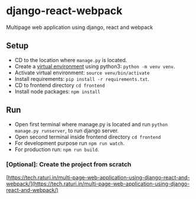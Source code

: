 # django-react-webpack
Multipage web application using django, react and webpack


## Setup
- CD to the location where ```manage.py``` is located.
- Create a [virtual environment](https://tech.raturi.in/installing-python-virtual-environment-ubuntu-mac-and-windows/) using python3: ```python -m venv venv```.
- Activate virtual environment: ```source venv/bin/activate```
- Install requirements: ```pip install -r requirements.txt```.
- CD to frontend directory ```cd frontend```
- Install node packages: ```npm install```

## Run
- Open first terminal where manage.py is located and run ```python manage.py runserver```, to run django server.
- Open second terminal inside frontend directory ```cd frontend```
- For development purpose run ```npm run watch```.
- For production run: ```npm run build```.

### [Optional]: Create the project from scratch
[https://tech.raturi.in/multi-page-web-application-using-django-react-and-webpack/](https://tech.raturi.in/multi-page-web-application-using-django-react-and-webpack/)
